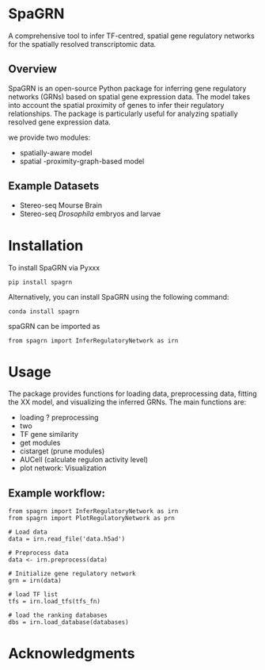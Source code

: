 # SpaGRN
A comprehensive tool to infer TF-centred, spatial gene regulatory networks for the spatially resolved transcriptomic data.

## Overview
SpaGRN is an open-source Python package for inferring gene regulatory networks (GRNs) based on spatial gene expression data. The model takes into account the spatial proximity of genes to infer their regulatory relationships. The package is particularly useful for analyzing spatially resolved gene expression data.

we provide two modules:
* spatially-aware model
* spatial -proximity-graph-based model
  
## Example Datasets
* Stereo-seq Mourse Brain
* Stereo-seq *Drosophila* embryos and larvae

# Installation
To install SpaGRN via Pyxxx
```
pip install spagrn
```
Alternatively, you can install SpaGRN using the following command:
```
conda install spagrn
```
spaGRN can be imported as
```
from spagrn import InferRegulatoryNetwork as irn
```

# Usage
The package provides functions for loading data, preprocessing data, fitting the XX model, and visualizing the inferred GRNs. The main functions are:
* loading ? preprocessing
* two
* TF gene similarity
* get modules
* cistarget (prune modules)
* AUCell (calculate regulon activity level)
* plot network: Visualization

## Example workflow:
```
from spagrn import InferRegulatoryNetwork as irn
from spagrn import PlotRegulatoryNetwork as prn

# Load data
data = irn.read_file('data.h5ad')

# Preprocess data
data <- irn.preprocess(data)

# Initialize gene regulatory network
grn = irn(data)

# load TF list
tfs = irn.load_tfs(tfs_fn)

# load the ranking databases
dbs = irn.load_database(databases)
```

# Acknowledgments
